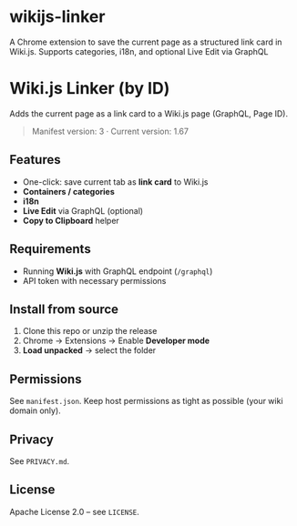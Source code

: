# wikijs-linker
A Chrome extension to save the current page as a structured link card in Wiki.js. Supports categories, i18n, and optional Live Edit via GraphQL

# Wiki.js Linker (by ID)

Adds the current page as a link card to a Wiki.js page (GraphQL, Page ID).

> Manifest version: 3 · Current version: 1.67

## Features
- One-click: save current tab as **link card** to Wiki.js
- **Containers / categories**
- **i18n**
- **Live Edit** via GraphQL (optional)
- **Copy to Clipboard** helper

## Requirements
- Running **Wiki.js** with GraphQL endpoint (`/graphql`)
- API token with necessary permissions

## Install from source
1. Clone this repo or unzip the release
2. Chrome → Extensions → Enable **Developer mode**
3. **Load unpacked** → select the folder

## Permissions
See `manifest.json`. Keep host permissions as tight as possible (your wiki domain only).

## Privacy
See `PRIVACY.md`.

## License
Apache License 2.0 – see `LICENSE`.
